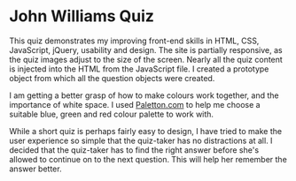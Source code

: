 John Williams Quiz
==================

This quiz demonstrates my improving front-end skills in HTML, CSS, JavaScript, jQuery, usability and design. The site is partially responsive, as the quiz images adjust to the size of the screen. Nearly all the quiz content is injected into the HTML from the JavaScript file. I created a prototype object from which all the question objects were created.

I am getting a better grasp of how to make colours work together, and the importance of white space. I used [Paletton.com](http://paletton.com/) to help me choose a suitable blue, green and red colour palette to work with.

While a short quiz is perhaps fairly easy to design, I have tried to make the user experience so simple that the quiz-taker has no distractions at all. I decided that the quiz-taker has to find the right answer before she's allowed to continue on to the next question. This will help her remember the answer better.
